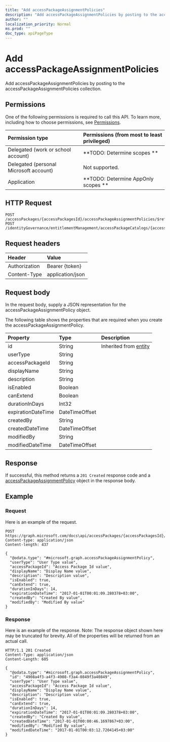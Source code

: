```yaml
---
title: "Add accessPackageAssignmentPolicies"
description: "Add accessPackageAssignmentPolicies by posting to the accessPackageAssignmentPolicies collection."
author: ""
localization_priority: Normal
ms.prod: ""
doc_type: apiPageType
---
```


# Add accessPackageAssignmentPolicies

Add accessPackageAssignmentPolicies by posting to the accessPackageAssignmentPolicies collection.

## Permissions
One of the following permissions is required to call this API. To learn more, including how to choose permissions, see [Permissions](/concepts/permissions-reference.md).

|Permission type|Permissions (from most to least privileged)|
|:---|:---|
|Delegated (work or school account)|**TODO: Determine scopes **|
|Delegated (personal Microsoft account)|Not supported.|
|Application|**TODO: Determine AppOnly scopes **|

## HTTP Request
<!-- {
  "blockType": "ignored"
}
-->
``` http
POST /accessPackages/{accessPackagesId}/accessPackageAssignmentPolicies/$ref
POST /identityGovernance/entitlementManagement/accessPackageCatalogs/{accessPackageCatalogId}/accessPackages/{accessPackageId}/accessPackageAssignmentPolicies/$ref
```

## Request headers
|Header|Value|
|:---|:---|
|Authorization|Bearer {token}|
|Content-Type|application/json|

## Request body
In the request body, supply a JSON representation for the accessPackageAssignmentPolicy object.

The following table shows the properties that are required when you create the accessPackageAssignmentPolicy.

|Property|Type|Description|
|:---|:---|:---|
|id|String| Inherited from [entity](../resources/entity.md)|
|userType|String||
|accessPackageId|String||
|displayName|String||
|description|String||
|isEnabled|Boolean||
|canExtend|Boolean||
|durationInDays|Int32||
|expirationDateTime|DateTimeOffset||
|createdBy|String||
|createdDateTime|DateTimeOffset||
|modifiedBy|String||
|modifiedDateTime|DateTimeOffset||



## Response
If successful, this method returns a `201 Created` response code and a [accessPackageAssignmentPolicy](../resources/accesspackageassignmentpolicy.md) object in the response body.

## Example

### Request
Here is an example of the request.
<!-- {
  "blockType": "request",
  "name": "create_accesspackageassignmentpolicy_from_accesspackageassignmentpolicies"
}
-->
``` http
POST https://graph.microsoft.com/docs\api/accessPackages/{accessPackagesId}/accessPackageAssignmentPolicies
Content-type: application/json
Content-length: 437

{
  "@odata.type": "#microsoft.graph.accessPackageAssignmentPolicy",
  "userType": "User Type value",
  "accessPackageId": "Access Package Id value",
  "displayName": "Display Name value",
  "description": "Description value",
  "isEnabled": true,
  "canExtend": true,
  "durationInDays": 14,
  "expirationDateTime": "2017-01-01T00:01:09.280378+03:00",
  "createdBy": "Created By value",
  "modifiedBy": "Modified By value"
}
```

### Response
Here is an example of the response. Note: The response object shown here may be truncated for brevity. All of the properties will be returned from an actual call.
<!-- {
  "blockType": "response",
  "truncated": true,
  "@odata.type": "microsoft.graph.accesspackageassignmentpolicy"
}
-->
``` http
HTTP/1.1 201 Created
Content-Type: application/json
Content-Length: 605

{
  "@odata.type": "#microsoft.graph.accessPackageAssignmentPolicy",
  "id": "4908a4f3-a4f3-4908-f3a4-0849f3a40849",
  "userType": "User Type value",
  "accessPackageId": "Access Package Id value",
  "displayName": "Display Name value",
  "description": "Description value",
  "isEnabled": true,
  "canExtend": true,
  "durationInDays": 14,
  "expirationDateTime": "2017-01-01T00:01:09.280378+03:00",
  "createdBy": "Created By value",
  "createdDateTime": "2017-01-01T00:00:46.1697867+03:00",
  "modifiedBy": "Modified By value",
  "modifiedDateTime": "2017-01-01T00:03:12.7204145+03:00"
}
```

